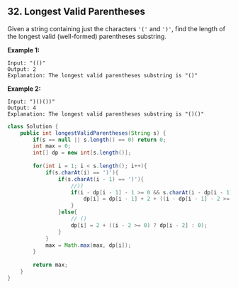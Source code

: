 ## 32. Longest Valid Parentheses

Given a string containing just the characters `'('` and `')'`, find the length of the longest valid (well-formed) parentheses substring.

**Example 1:**

```
Input: "(()"
Output: 2
Explanation: The longest valid parentheses substring is "()"
```

**Example 2:**

```
Input: ")()())"
Output: 4
Explanation: The longest valid parentheses substring is "()()"
```



```java
class Solution {
    public int longestValidParentheses(String s) {
        if(s == null || s.length() == 0) return 0;
        int max = 0;
        int[] dp = new int[s.length()];
        
        for(int i = 1; i < s.length(); i++){
            if(s.charAt(i) == ')'){
                if(s.charAt(i - 1) == ')'){
                    //))
                    if(i - dp[i - 1] - 1 >= 0 && s.charAt(i - dp[i - 1] - 1) == '('){
                        dp[i] = dp[i - 1] + 2 + ((i - dp[i - 1] - 2 >= 0) ? dp[i - dp[i - 1] - 2] : 0);
                    }
                }else{
                    // ()
                    dp[i] = 2 + ((i - 2 >= 0) ? dp[i - 2] : 0);
                } 
            }
            max = Math.max(max, dp[i]);
        }
        
        return max;
    }
}
```


